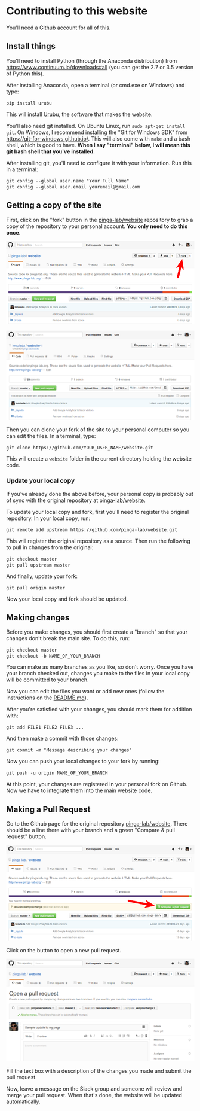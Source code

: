 # Contributing to this website

You'll need a Github account for all of this.

## Install things

You'll need to install Python (through the Anaconda distribution) from
https://www.continuum.io/downloads#all (you can get the 2.7 or 3.5 version of
Python this).

After installing Anaconda, open a terminal (or cmd.exe on Windows) and type:

    pip install urubu

This will install [Urubu](http://urubu.jandecaluwe.com/), the software that
makes the website.

You'll also need git installed. On Ubuntu Linux, run `sudo apt-get install
git`.
On Windows, I recommend installing the "Git for Windows SDK" from
https://git-for-windows.github.io/. This will also come with `make` and a bash
shell, which is good to have.
**When I say "terminal" below, I will mean this git bash shell that you've
installed.**

After installing git, you'll need to configure it with your information. Run
this in a terminal:

    git config --global user.name "Your Full Name"
    git config --global user.email youremail@gmail.com


## Getting a copy of the site

First, click on the "fork" button in the
[pinga-lab/website](https://github.com/pinga-lab/website)
repository to grab a copy of the repository to your personal account.
**You only need to do this once**.

![](https://raw.githubusercontent.com/pinga-lab/website/master/.images/repository.png)


![](https://raw.githubusercontent.com/pinga-lab/website/master/.images/my-fork.png)

Then you can clone your fork of the site to your personal computer so you can
edit the files. In a terminal, type:

    git clone https://github.com/YOUR_USER_NAME/website.git

This will create a `website` folder in the current directory holding the
website code.

### Update your local copy

If you've already done the above before, your personal copy is probably out of
sync with the original repository at
[pinga-lab/website](https://github.com/pinga-lab/website).

To update your local copy and fork, first you'll need to register the original
repository. In your local copy, run:

    git remote add upstream https://github.com/pinga-lab/website.git

This will register the original repository as a source. Then run the following
to pull in changes from the original:

    git checkout master
    git pull upstream master

And finally, update your fork:

    git pull origin master

Now your local copy and fork should be updated.


## Making changes

Before you make changes, you should first create a "branch" so that your
changes don't break the main site. To do this, run:

    git checkout master
    git checkout -b NAME_OF_YOUR_BRANCH

You can make as many branches as you like, so don't worry.
Once you have your branch checked out, changes you make to the files in your
local copy will be committed to your branch.

Now you can edit the files you want or add new ones (follow the instructions on
the [README.md](https://github.com/pinga-lab/website/blob/master/README.md)).

After you're satisfied with your changes, you should mark them for addition
with:

    git add FILE1 FILE2 FILE3 ...

And then make a commit with those changes:

    git commit -m "Message describing your changes"


Now you can push your local changes to your fork by running:

    git push -u origin NAME_OF_YOUR_BRANCH

At this point, your changes are registered in your personal fork on Github. Now
we have to integrate them into the main website code.

## Making a Pull Request

Go to the Github page for the original repository
[pinga-lab/website](https://github.com/pinga-lab/website).
There should be a line there with your branch and a green "Compare & pull
request" button.

![](https://raw.githubusercontent.com/pinga-lab/website/master/.images/pr-button.png)

Click on the button to open a new pull request.

![](https://raw.githubusercontent.com/pinga-lab/website/master/.images/open-pr.png)

Fill the text box with a description of the changes you made and submit the
pull request.

Now, leave a message on the Slack group and someone will review and merge your
pull request. When that's done, the website will be updated automatically.
